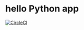 # hello Python app
[![CircleCI](https://circleci.com/gh/kolly83/hello.svg?style=svg)](https://circleci.com/gh/kolly83/hello)
